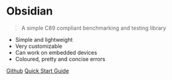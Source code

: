 
# Obsidian

> A simple C89 compliant benchmarking and testing library

- Simple and lightweight
- Very customizable
- Can work on embedded devices
- Coloured, pretty and concise errors

[Github](https://github.com/BraedonWooding/Obsidian)
[Quick Start Guide](#quickstart)
